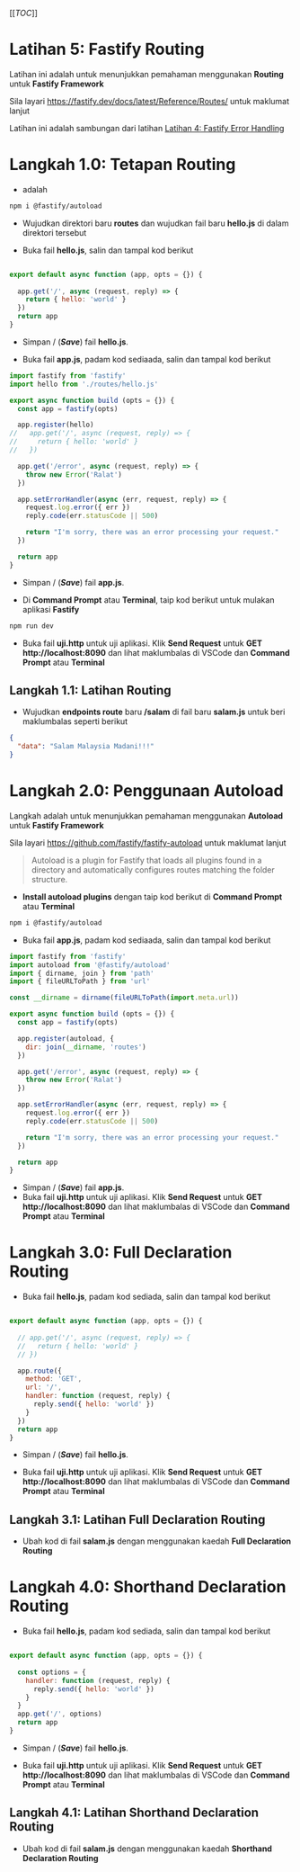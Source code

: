 [[_TOC_]]

# Latihan 5: Fastify Routing
Latihan ini adalah untuk menunjukkan pemahaman menggunakan **Routing** untuk **Fastify Framework**

Sila layari https://fastify.dev/docs/latest/Reference/Routes/ untuk maklumat lanjut 

Latihan ini adalah sambungan dari latihan [Latihan 4: Fastify Error Handling](https://code.cloud-connect.asia/jdn/latihan-aplikasi-moden/-/blob/master/Latihan%204%20-%20Fastify%20Error%20Handling.md)

# Langkah 1.0: Tetapan Routing

* adalah

```bash
npm i @fastify/autoload
```

* Wujudkan direktori baru **routes** dan wujudkan fail baru **hello.js** di dalam direktori tersebut

* Buka fail **hello.js**, salin dan tampal kod berikut

```javascript

export default async function (app, opts = {}) {
 
  app.get('/', async (request, reply) => {
    return { hello: 'world' }
  })
  return app
}
```

* Simpan / (_**Save**_) fail **hello.js**.

* Buka fail **app.js**, padam kod sediaada, salin dan tampal kod berikut

```javascript
import fastify from 'fastify'
import hello from './routes/hello.js'

export async function build (opts = {}) {
  const app = fastify(opts)

  app.register(hello)
//   app.get('/', async (request, reply) => {
//     return { hello: 'world' }
//   })

  app.get('/error', async (request, reply) => {
    throw new Error('Ralat')
  })

  app.setErrorHandler(async (err, request, reply) => {
    request.log.error({ err })
    reply.code(err.statusCode || 500)

    return "I'm sorry, there was an error processing your request."
  })

  return app
}
```

* Simpan / (_**Save**_) fail **app.js**.

* Di **Command Prompt** atau **Terminal**, taip kod berikut untuk mulakan aplikasi **Fastify**

```bash
npm run dev
```

* Buka fail **uji.http** untuk uji aplikasi. Klik **Send Request** untuk **GET http://localhost:8090** dan lihat maklumbalas di VSCode dan **Command Prompt** atau **Terminal**

## Langkah 1.1: Latihan Routing

* Wujudkan **endpoints route** baru **/salam** di fail baru **salam.js**  untuk beri maklumbalas seperti berikut

```json
{
  "data": "Salam Malaysia Madani!!!"
}
```

# Langkah 2.0: Penggunaan Autoload
Langkah adalah untuk menunjukkan pemahaman menggunakan **Autoload** untuk **Fastify Framework**

Sila layari https://github.com/fastify/fastify-autoload untuk maklumat lanjut

> Autoload is a plugin for Fastify that loads all plugins found in a directory and automatically configures routes matching the folder structure.

* **Install autoload plugins** dengan taip kod berikut di **Command Prompt** atau **Terminal**

```bash
npm i @fastify/autoload
```

* Buka fail **app.js**, padam kod sediaada, salin dan tampal kod berikut

```javascript
import fastify from 'fastify'
import autoload from '@fastify/autoload'
import { dirname, join } from 'path'
import { fileURLToPath } from 'url'

const __dirname = dirname(fileURLToPath(import.meta.url))

export async function build (opts = {}) {
  const app = fastify(opts)

  app.register(autoload, {
    dir: join(__dirname, 'routes')
  })

  app.get('/error', async (request, reply) => {
    throw new Error('Ralat')
  })

  app.setErrorHandler(async (err, request, reply) => {
    request.log.error({ err })
    reply.code(err.statusCode || 500)

    return "I'm sorry, there was an error processing your request."
  })

  return app
}
```
* Simpan / (_**Save**_) fail **app.js**.
* Buka fail **uji.http** untuk uji aplikasi. Klik **Send Request** untuk **GET http://localhost:8090** dan lihat maklumbalas di VSCode dan **Command Prompt** atau **Terminal**

# Langkah 3.0: Full Declaration Routing

* Buka fail **hello.js**, padam kod sediada, salin dan tampal kod berikut

```javascript

export default async function (app, opts = {}) {
 
  // app.get('/', async (request, reply) => {
  //   return { hello: 'world' }
  // })

  app.route({
    method: 'GET',
    url: '/',
    handler: function (request, reply) {
      reply.send({ hello: 'world' })
    }
  })
  return app
}
```

* Simpan / (_**Save**_) fail **hello.js**.

* Buka fail **uji.http** untuk uji aplikasi. Klik **Send Request** untuk **GET http://localhost:8090** dan lihat maklumbalas di VSCode dan **Command Prompt** atau **Terminal**

## Langkah 3.1: Latihan Full Declaration Routing

* Ubah kod di fail **salam.js** dengan menggunakan kaedah **Full Declaration Routing**

# Langkah 4.0: Shorthand Declaration Routing

* Buka fail **hello.js**, padam kod sediada, salin dan tampal kod berikut

```javascript

export default async function (app, opts = {}) {
 
  const options = {
    handler: function (request, reply) {
      reply.send({ hello: 'world' })
    }
  }
  app.get('/', options)
  return app
}
```

* Simpan / (_**Save**_) fail **hello.js**.

* Buka fail **uji.http** untuk uji aplikasi. Klik **Send Request** untuk **GET http://localhost:8090** dan lihat maklumbalas di VSCode dan **Command Prompt** atau **Terminal**

## Langkah 4.1: Latihan Shorthand Declaration Routing

* Ubah kod di fail **salam.js** dengan menggunakan kaedah **Shorthand Declaration Routing**
